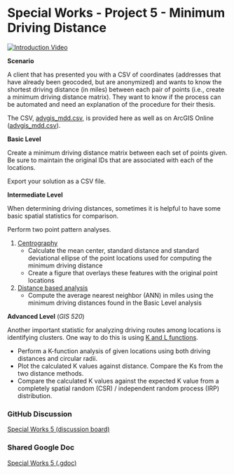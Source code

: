 # Special Works - Project 5 - Minimum Driving Distance

[![Introduction Video](http://img.youtube.com/vi/-3klc9kqb8Q/0.jpg)](https://youtu.be/-3klc9kqb8Q "Special Works 5")

**Scenario**

A client that has presented you with a CSV of coordinates (addresses that have already been geocoded, but are anonymized) and wants to know the shortest driving distance (in miles) between each pair of points (i.e., create a minimum driving distance matrix). 
They want to know if the process can be automated and need an explanation of the procedure for their thesis. 

The CSV, [advgis_mdd.csv](./advgis_mdd.csv), is provided here as well as on ArcGIS Online ([advgis_mdd.csv](https://wm-gis.maps.arcgis.com/home/item.html?id=85ef209e191b41419ca555492c60935a)).

**Basic Level**

Create a minimum driving distance matrix between each set of points given.
Be sure to maintain the original IDs that are associated with each of the locations.

Export your solution as a CSV file.

**Intermediate Level**

When determining driving distances, sometimes it is helpful to have some basic spatial statistics for comparison.

Perform two point pattern analyses.

1. [Centrography](https://mgimond.github.io/Spatial/chp11-0.html#centrography)
    * Calculate the mean center, standard distance and standard deviational ellipse of the point locations used for computing the minimum driving distance
    * Create a figure that overlays these features with the original point locations
2. [Distance based analysis](https://mgimond.github.io/Spatial/chp11-0.html#distance-based-analysis)
    * Compute the average nearest neighbor (ANN) in miles using the minimum driving distances found in the Basic Level analysis

**Advanced Level** (_GIS 520_)

Another important statistic for analyzing driving routes among locations is identifying clusters.
One way to do this is using [K and L functions](https://mgimond.github.io/Spatial/chp11-0.html#k-and-l-functions).

* Perform a K-function analysis of given locations using both driving distances and circular radii.
* Plot the calculated K values against distance. Compare the Ks from the two distance methods.
* Compare the calculated K values against the expected K value from a completely spatial random (CSR) / independent random process (IRP) distribution.

### GitHub Discussion
[Special Works 5 (discussion board)](https://github.com/cga-wm/advgis-delta/discussions/11)

### Shared Google Doc
[Special Works 5 (.gdoc)](https://docs.google.com/document/d/13WM2O0EUuvhKQrr0pYtatrSYoXHJNr2ITgqN0KYDg6g/edit?usp=sharing)
